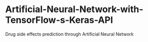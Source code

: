 # Artificial-Neural-Network-with-TensorFlow-s-Keras-API
Drug side effects prediction through Artificial Neural Network
